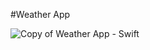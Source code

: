 #Weather App

![Copy of Weather App - Swift](https://github.com/ahuamana/WeatherDemoSwift/assets/60039961/d3e535f1-3ea4-4544-959d-a53ca285464e)


